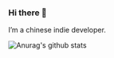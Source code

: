 ### Hi there 👋

<!--
**Itsusinn/itsusinn** is a ✨ _special_ ✨ repository because its `README.md` (this file) appears on your GitHub profile.

Here are some ideas to get you started:

- 🔭 I’m currently working on ...
- 🌱 I’m currently learning ...
- 👯 I’m looking to collaborate on ...
- 🤔 I’m looking for help with ...
- 💬 Ask me about ...
- 📫 How to reach me: ...
- 😄 Pronouns: ...
- ⚡ Fun fact: ...
-->
I’m a chinese indie developer.

![Anurag's github stats](https://github-readme-stats.vercel.app/api?username=itsusinn&show_icons=true&theme=radical)

